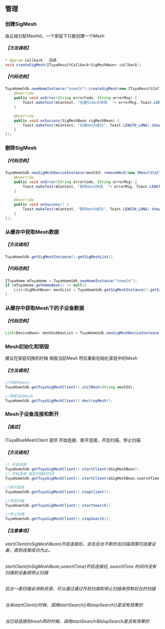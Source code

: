 ## 管理

### 创建SigMesh

由云端分配MeshId，一个家庭下只能创建一个Mesh

##### 【方法调用】
```java
* @param callback   回调
void createSigMesh(ITuyaResultCallback<SigMeshBean> callback);
```

##### 【代码范例】
``` java
TuyaHomeSdk.newHomeInstance("homeId").createSigMesh(new ITuyaResultCallback<SigMeshBean>() {
    @Override
    public void onError(String errorCode, String errorMsg) {
        Toast.makeText(mContext, "创建Simesh失败  "+ errorMsg, Toast.LENGTH_LONG).show();
    }

    @Override
    public void onSuccess(SigMeshBean sigMeshBean) {
        Toast.makeText(mContext, "创建mesh成功", Toast.LENGTH_LONG).show();
    }
});
```

### 删除SigMesh

##### 【代码范例】
```java
TuyaHomeSdk.newSigMeshDeviceInstance(meshId).removeMesh(new IResultCallback() {
    @Override
    public void onError(String errorCode, String errorMsg) {
	    Toast.makeText(mContext, "删除mesh失败  "+ errorMsg, Toast.LENGTH_LONG).show();
    }

    @Override
    public void onSuccess() {
	    Toast.makeText(mContext, "删除mesh成功", Toast.LENGTH_LONG).show();
    }
});

```

### 从缓存中获取Mesh数据
##### 【方法调用】
```java
TuyaHomeSdk.getSigMeshInstance().getSigMeshList()
```
##### 【代码范例】
```java
ITuyaHome mTuyaHome = TuyaHomeSdk.newHomeInstance("homeId");
if (mTuyaHome.getHomeBean() != null){
	List<SigMeshBean> meshList = TuyaHomeSdk.getSigMeshInstance().getSigMeshList()
}
```

### 从缓存中获取Mesh下的子设备数据
##### 【代码范例】
```java
List<DeviceBean> meshSubDevList = TuyaHomeSdk.newSigMeshDeviceInstance("meshId").getMeshSubDevList();

```


### Mesh初始化和销毁
建议在家庭切换的时候 销毁当前Mesh  然后重新初始化家庭中的Mesh

##### 【方法调用】
```java
//初始化mesh
TuyaHomeSdk.getTuyaSigMeshClient().initMesh(String meshId);

//销毁当前mesh
TuyaHomeSdk.getTuyaSigMeshClient().destroyMesh();
```


### Mesh子设备连接和断开
##### 【描述】
ITuyaBlueMeshClient 提供 开始连接、断开连接、开启扫描、停止扫描

##### 【方法调用】
```java
// 开启连接
TuyaHomeSdk.getTuyaSigMeshClient().startClient(mSigMeshBean);
// 开启连接 指定扫描的时间 
TuyaHomeSdk.getTuyaSigMeshClient().startClient(mSigMeshBean,searchTime);

//断开连接
TuyaHomeSdk.getTuyaSigMeshClient().stopClient();

//开启扫描
TuyaHomeSdk.getTuyaSigMeshClient().startSearch()

//停止扫描
TuyaHomeSdk.getTuyaSigMeshClient().stopSearch();

```

##### 【注意事项】
###### startClient(mSigMeshBean)开启连接后，会在后台不断的去扫描周围可连接设备，直到连接成功为止。
###### startClient(mSigMeshBean,searchTime)开启连接后, searchTime 时间内没有扫描到设备就停止扫描
###### 后台一直扫描会消耗资源，可以通过通过开启扫描和停止扫描来控制后台的扫描
###### 当未startClient()时候，调用startSearch()和stopSearch()是没有效果的
###### 当已经连接到mesh网的时候，调用startSearch和stopSearch是没有效果的